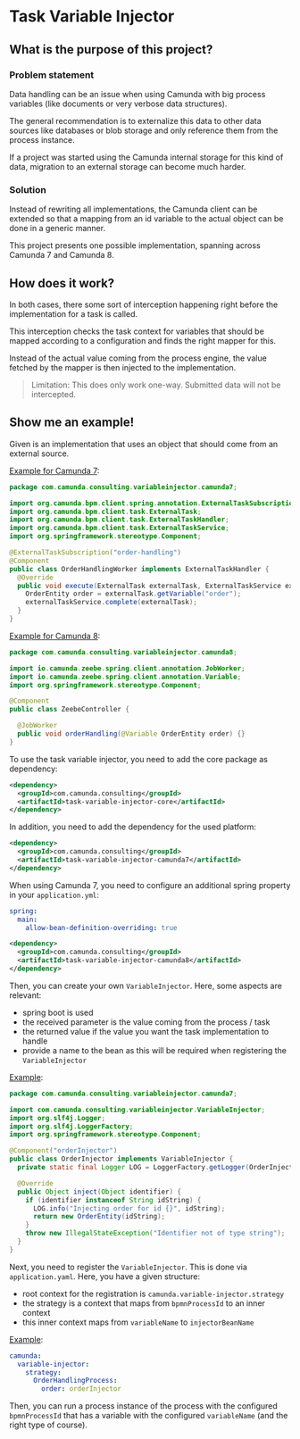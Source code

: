 # Task Variable Injector

## What is the purpose of this project?

### Problem statement

Data handling can be an issue when using Camunda with big process variables (like documents or very verbose data structures).

The general recommendation is to externalize this data to other data sources like databases or blob storage and only reference them from the process instance.

If a project was started using the Camunda internal storage for this kind of data, migration to an external storage can become much harder.

### Solution

Instead of rewriting all implementations, the Camunda client can be extended so that a mapping from an id variable to the actual object can be done in a generic manner.

This project presents one possible implementation, spanning across Camunda 7 and Camunda 8.

## How does it work?

In both cases, there some sort of interception happening right before the implementation for a task is called.

This interception checks the task context for variables that should be mapped according to a configuration and finds the right mapper for this.

Instead of the actual value coming from the process engine, the value fetched by the mapper is then injected to the implementation.

>Limitation: This does only work one-way. Submitted data will not be intercepted.

## Show me an example!

Given is an implementation that uses an object that should come from an external source.

[Example for Camunda 7](./camunda7/src/test/java/com/camunda/consulting/variableinjector/camunda7/OrderHandlingWorker.java):
```java
package com.camunda.consulting.variableinjector.camunda7;

import org.camunda.bpm.client.spring.annotation.ExternalTaskSubscription;
import org.camunda.bpm.client.task.ExternalTask;
import org.camunda.bpm.client.task.ExternalTaskHandler;
import org.camunda.bpm.client.task.ExternalTaskService;
import org.springframework.stereotype.Component;

@ExternalTaskSubscription("order-handling")
@Component
public class OrderHandlingWorker implements ExternalTaskHandler {
  @Override
  public void execute(ExternalTask externalTask, ExternalTaskService externalTaskService) {
    OrderEntity order = externalTask.getVariable("order");
    externalTaskService.complete(externalTask);
  }
}

```

[Example for Camunda 8](./camunda8/src/test/java/com/camunda/consulting/variableinjector/camunda8/ZeebeController.java):
```java
package com.camunda.consulting.variableinjector.camunda8;

import io.camunda.zeebe.spring.client.annotation.JobWorker;
import io.camunda.zeebe.spring.client.annotation.Variable;
import org.springframework.stereotype.Component;

@Component
public class ZeebeController {

  @JobWorker
  public void orderHandling(@Variable OrderEntity order) {}
}

```

To use the task variable injector, you need to add the core package as dependency:

```xml
<dependency>
  <groupId>com.camunda.consulting</groupId>
  <artifactId>task-variable-injector-core</artifactId>
</dependency>
```

In addition, you need to add the dependency for the used platform:

```xml
<dependency>
  <groupId>com.camunda.consulting</groupId>
  <artifactId>task-variable-injector-camunda7</artifactId>
</dependency>
```
When using Camunda 7, you need to configure an additional spring property in your `application.yml`:

```yaml
spring:
  main:
    allow-bean-definition-overriding: true
```

```xml
<dependency>
  <groupId>com.camunda.consulting</groupId>
  <artifactId>task-variable-injector-camunda8</artifactId>
</dependency>
```

Then, you can create your own `VariableInjector`. Here, some aspects are relevant:

* spring boot is used
* the received parameter is the value coming from the process / task
* the returned value if the value you want the task implementation to handle
* provide a name to the bean as this will be required when registering the `VariableInjector`

[Example](./camunda7/src/test/java/com/camunda/consulting/variableinjector/camunda7/OrderInjector.java):
```java
package com.camunda.consulting.variableinjector.camunda7;

import com.camunda.consulting.variableinjector.VariableInjector;
import org.slf4j.Logger;
import org.slf4j.LoggerFactory;
import org.springframework.stereotype.Component;

@Component("orderInjector")
public class OrderInjector implements VariableInjector {
  private static final Logger LOG = LoggerFactory.getLogger(OrderInjector.class);

  @Override
  public Object inject(Object identifier) {
    if (identifier instanceof String idString) {
      LOG.info("Injecting order for id {}", idString);
      return new OrderEntity(idString);
    }
    throw new IllegalStateException("Identifier not of type string");
  }
}
```

Next, you need to register the `VariableInjector`. This is done via `application.yaml`. Here, you have a given structure:

* root context for the registration is `camunda.variable-injector.strategy`
* the strategy is a context that maps from `bpmnProcessId` to an inner context
* this inner context maps from `variableName` to `injectorBeanName`

[Example](./camunda7/src/test/resources/application.yaml):
```yaml
camunda:
  variable-injector:
    strategy:
      OrderHandlingProcess:
        order: orderInjector
```

Then, you can run a process instance of the process with the configured `bpmnProcessId` that has a variable with the configured `variableName` (and the right type of course).

